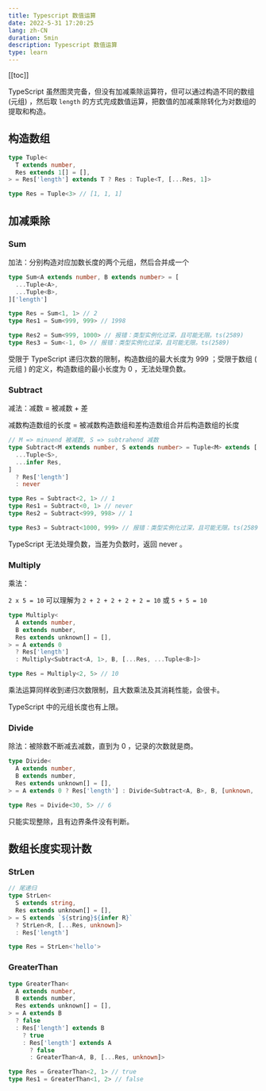```yaml
---
title: Typescript 数值运算
date: 2022-5-31 17:20:25
lang: zh-CN
duration: 5min
description: Typescript 数值运算
type: learn
---
```


[[toc]]

TypeScript 虽然图灵完备，但没有加减乘除运算符，但可以通过构造不同的数组 (元组) ，然后取 `length` 的方式完成数值运算，把数值的加减乘除转化为对数组的提取和构造。

## 构造数组

```ts
type Tuple<
  T extends number,
  Res extends 1[] = [],
> = Res['length'] extends T ? Res : Tuple<T, [...Res, 1]>

type Res = Tuple<3> // [1, 1, 1]
```

## 加减乘除

### Sum

加法：分别构造对应加数长度的两个元组，然后合并成一个

```ts
type Sum<A extends number, B extends number> = [
  ...Tuple<A>,
  ...Tuple<B>,
]['length']

type Res = Sum<1, 1> // 2
type Res1 = Sum<999, 999> // 1998

type Res2 = Sum<999, 1000> // 报错：类型实例化过深，且可能无限。ts(2589)
type Res3 = Sum<-1, 0> // 报错：类型实例化过深，且可能无限。ts(2589)
```

受限于 TypeScript 递归次数的限制，构造数组的最大长度为 999 ；受限于数组 ( 元组 ) 的定义，构造数组的最小长度为 0 ，无法处理负数。

### Subtract

减法：减数 = 被减数 + 差

减数构造数组的长度 = 被减数构造数组和差构造数组合并后构造数组的长度

```ts
// M => minuend 被减数, S => subtrahend 减数
type Subtract<M extends number, S extends number> = Tuple<M> extends [
  ...Tuple<S>,
  ...infer Res,
]
  ? Res['length']
  : never

type Res = Subtract<2, 1> // 1
type Res1 = Subtract<0, 1> // never
type Res2 = Subtract<999, 998> // 1

type Res3 = Subtract<1000, 999> // 报错：类型实例化过深，且可能无限。ts(2589)
```

TypeScript 无法处理负数，当差为负数时，返回 never 。

### Multiply

乘法：

`2 x 5 = 10` 可以理解为 `2 + 2 + 2 + 2 + 2 = 10` 或 `5 + 5 = 10`

```ts
type Multiply<
  A extends number,
  B extends number,
  Res extends unknown[] = [],
> = A extends 0
  ? Res['length']
  : Multiply<Subtract<A, 1>, B, [...Res, ...Tuple<B>]>

type Res = Multiply<2, 5> // 10
```

乘法运算同样收到递归次数限制，且大数乘法及其消耗性能，会很卡。

TypeScript 中的元组长度也有上限。

### Divide

除法：被除数不断减去减数，直到为 0 ，记录的次数就是商。

```ts
type Divide<
  A extends number,
  B extends number,
  Res extends unknown[] = [],
> = A extends 0 ? Res['length'] : Divide<Subtract<A, B>, B, [unknown, ...Res]>

type Res = Divide<30, 5> // 6
```

只能实现整除，且有边界条件没有判断。

## 数组长度实现计数

### StrLen

```ts
// 尾递归
type StrLen<
  S extends string,
  Res extends unknown[] = [],
> = S extends `${string}${infer R}`
  ? StrLen<R, [...Res, unknown]>
  : Res['length']

type Res = StrLen<'hello'>
```

### GreaterThan

```ts
type GreaterThan<
  A extends number,
  B extends number,
  Res extends unknown[] = [],
> = A extends B
  ? false
  : Res['length'] extends B
    ? true
    : Res['length'] extends A
      ? false
      : GreaterThan<A, B, [...Res, unknown]>

type Res = GreaterThan<2, 1> // true
type Res1 = GreaterThan<1, 2> // false
```
